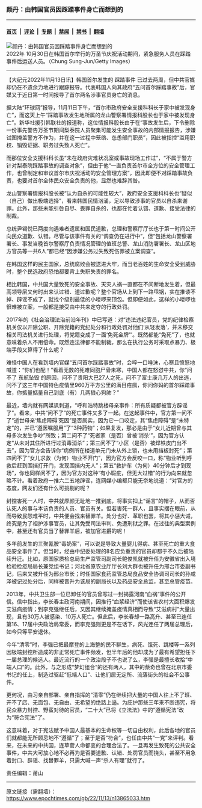 ### 颜丹：由韩国官员因踩踏事件身亡而想到的

---

#### [首页](../../../..?n13865033) &nbsp;|&nbsp; [评论](../../../../../epoch-comment?n13865033) &nbsp;|&nbsp; [专题](../../../../../epoch-special?n13865033) &nbsp;|&nbsp; [禁闻](../../../../../epoch-news?n13865033) &nbsp;|&nbsp; [禁书](../../../../../books?n13865033) &nbsp;|&nbsp; [翻墙](https://github.com/gfw-breaker/nogfw/blob/master/README.md?n13865033)


<div><img alt="颜丹：由韩国官员因踩踏事件身亡而想到的" class="attachment-djy_600_400 size-djy_600_400 wp-post-image" src="https://i.epochtimes.com/assets/uploads/2022/10/id13855896-GettyImages-1437545853-600x400.jpg"/>
<div class="caption">
 2022年 10月30日在韩国首尔举行的万圣节庆祝活动期间，紧急服务人员在踩踏事件后运送人员。（Chung Sung-Jun/Getty Images）
</div></div><hr/><div class="post_content" id="artbody" itemprop="articleBody">
 <!-- article content begin -->
 <p>
  【大纪元2022年11月13日讯】韩国首尔发生的
  <ok href="https://www.epochtimes.com/gb/tag/%E8%B8%A9%E8%B8%8F%E4%BA%8B%E4%BB%B6.html">
   踩踏事件
  </ok>
  已过去两周，但中共官媒却仍在不遗余力地进行跟踪报导。代表韩国人向其政府“五问首尔踩踏事故”后，官媒又于近日第一时间报导了首尔两名涉事官员身亡的消息。
 </p>
 <p>
  据大陆“环球网”报导，11月11日下午，“首尔市政府安全支援科科长于家中被发现身亡”，而这天上午“踩踏事故发生地所属的龙山警察署情报科股长也于家中被发现身亡”。新华社援引韩联社的报道称，这位情报科股长由于在“事故发生后，下令删除一份事先警告万圣节期间梨泰院人员聚集可能发生安全事故的内部情报报告，涉嫌试图掩盖警方不作为，并在这一过程中笼络、怂恿部门职员”，因此被指控“滥用职权、销毁证据、职务过失致人死亡”。
 </p>
 <p>
  而那位安全支援科科长虽“未在政府灾难状况室或事故现场工作过”，“不属于警方针对梨泰院踩踏事故的调查对象”，但由于他“一直负责首尔市全方位的安全管理工作，也曾制定和审议首尔市庆祝活动的安全管理方案”，因此即便不对踩踏事故负责，也要对首尔全体民众安全负责的他，显然也难辞其咎。
 </p>
 <p>
  龙山警察署情报科股长被“认为自杀的可能性较大”，政府安全支援科科长也“疑似（自己）做出极端选择”，看来韩国民情汹涌，足以导致涉事的官员以自杀来谢罪。此外，那些未能引咎自尽、畏罪自杀的，也都在忙着认错、道歉、接受法律的制裁。
 </p>
 <p>
  总统尹锡悦已两度向遇难者遗属和国民道歉，总理和警察厅厅长也于第一时间公开向民众道歉、认错。尽管与该事件有关的“调查仍在进行中”，但“包括龙山警察署署长、事发当晚首尔警察厅负责情况管理的值班总警、龙山消防署署长、龙山区地方官员等一共6人”都已经“因涉嫌公务过失致死伤罪被立案调查”。
 </p>
 <p>
  在韩国这样的民主国家，总统腐败会被送进大牢，而当老百姓的生命安全受到威胁时，整个民选政府恐怕都要背上失职失责的罪名。
 </p>
 <p>
  相比韩国，中共国大量致死的安全事故、天灾人祸一直都在不间断地发生着，但最高领导层又何时出来认过错、道过歉呢？整个官场从上到下一路甩锅，实在推诿不掉、辟谣不成了，就找个级别最低的小喽啰来顶包。但即便如此，这样的小喽啰也很难被立案，一般都是接受由中共来定夺的行政处罚。
 </p>
 <p>
  2017年的《社会治理法治前沿年刊》中已写道：对“违法违纪官员，党的纪律检察机关仅以开除公职、开除党籍的党纪处分和行政处罚对他们‘从轻发落’，并未移交相关司法机关进行处理，将党籍变成了一面‘免死金牌’”。既然都能“免死”了，也就意味着杀人不用偿命。既然连法律都不能制裁，那么在执行公务时采取点暴力、极端手段又算得了什么呢？
 </p>
 <p>
  难怪中国人在看到墙内官媒“五问首尔踩踏事故”时，会啐一口唾沫，心寒且愤怒地喊道：“你们也配！”看着无数的死难同胞尸骨未寒，中国人都在怒怼中共，你“问不了
  <ok href="https://www.epochtimes.com/gb/tag/%E4%B8%9C%E8%88%AA%E5%9D%A0%E6%AF%81.html">
   东航坠毁
  </ok>
  的原因，问不了贵阳大巴27人之死，问不了富士康几万人的出逃，问不了这三年中国特色疫情里960万平方公里的满目疮痍，你问你妈的首尔踩踏事故，你掂量掂量自己到底（有）几两狼心狗肺？”
 </p>
 <p>
  最近，墙内就有网媒讽刺道，“呼和浩特跳楼母亲事件：所有质疑都被官方辟谣了”。看来，中共“问不了”的死亡事件又多了一起。在这起事件中，官方第一问不了“逝世母亲‘焦虑障碍’死因”是否属实，因为它一口咬定，其“焦虑障碍”是“未特定”的，并已“遵医嘱服用”了“3种药物”；如果复发，那必是由于“女儿近期曾与其母多次发生争吵”所致；第二问不了“死者家（是否）曾被‘消杀’”，因为官方认定“从未对其住所进行过消毒消杀”；第三问不了“小区（是否）被焊铁皮门出不去”，因为官方会告诉你“病例所在楼道单元门未从外上锁，也未用挡板封死”；第四问不了“女儿求救（为何）物业不开门”，因为官方会反咬一口，称“物业听到呼救后赶到围挡打开门，发现围挡内无人”；第五“救护车（为何）40分钟后才到现场”，你也同样问不了，因为官方对这种“有小瑕疵，但无大过错”的行为向来就忽略不计。看着政府一推六二五地辟谣，连网媒小编都只能无奈地说道：“对官方的态度，网友们还有什么可挑剔的呢？
 </p>
 <p>
  封控害死一人时，中共就厚颜无耻地一推到底，将事实扣上“谣言”的帽子，从而否认死人的事与本该负责的人员、官员有关。但若害死一群人，且事实摆在眼前，从而导致民怨难平时，中共便会找来替罪羊。处分也好、革职也罢，将其小惩大诫，终究是为了袒护涉事官员，让其免受司法审判、免遭刑狱之罪。在过往的典型案例中，甚至还有官员当了替罪羊后，被加官进爵的呢！
 </p>
 <p>
  多年前发生的三聚氰胺“毒奶案”，可以说是导致大量婴儿得病、甚至死亡的重大食品安全事件了。但当时，经由中纪委处理的8名应负重责的官员却都于不久后被陆续升迁。比如，原国家质检总局生产监管司副司长鲍俊凯就被升任为安徽省出入境检验检疫局局长兼党组书记；河北省原农业厅厅长刘大群也被升任为邢台市委副书记，后来又被升任为邢台市长；时任国家食药监管总局食品安全协调司司长的孙咸泽被记过处分后，同样被晋升为该局的副局长以及药品安全总监，甚至总管疫苗。
 </p>
 <p>
  2013年，中共卫生部一位已卸任的官员曾写过一封揭露河南“血祸”事件的公开信。信中指出，李长春主政河南期间，因推行“血浆经济”而使该省农村大面积爆发艾滋病疫情；到李克强继任后，又因其继续掩盖疫情真相而导致“艾滋病村”大量出现，且有30万人被感染、10万人死亡。但此后，李长春却一路高升、甚至已连任第16、17届中央政治局常委，而李克强则更是不在话下，风光连任了两届总理后，如今只等平安退休。
 </p>
 <p>
  今年“清零”时，李强已把最摩登的上海整的民不聊生，病死、饿死、跳楼等一系列因极端封控所造成的非正常死亡事件频发，但半年后的他却成为了最有希望担任下一届总理的候选人。最近流行的一个政治段子不也说了么，李强是最擅长收拾“中端人口”的。此外，与之形成“梦幻组合”的还有两人，其中的蔡奇也曾在北京市委书记的任上，制造过驱赶“低端人口”、让他们居无定所、流落街头的社会不公事件。
 </p>
 <p>
  更何况，由习亲自部署、亲自指挥的“清零”仍在继续把大量的中国人往上不了班、开不了店、无面包、无自由、无希望的绝路上逼。为庇护那些三年来不断违宪，将民众暴力封控、野蛮对待的官员，“二十大”已将《立法法》中的“遵循宪法”改为“符合宪法”了。
 </p>
 <p>
  这意味着，对于宪法赋予中国人最基本的生命权等一切自由权利，此后各地的官员们就都能无所顾忌地不“遵循”了；至于是否“符合”，也任由中共“一党”来评判。看来，在未来的中共国，连草菅人命都变的合理合法了。一旦再发生致死的公共安全事件，中共大可放心地不必再为是否要道歉、认错、处罚官员而挠头，甚至不用急着封口、辟谣、找替罪羊，只需大喊一声“杀人有理”就行了。
 </p>
 <p>
  责任编辑：莆山
 </p>
 <!-- article content end -->
 <div id="below_article_ad">
 </div>
</div>


---

原文链接（需翻墙）：https://www.epochtimes.com/gb/22/11/13/n13865033.htm